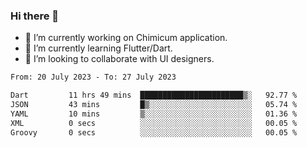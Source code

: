 ### Hi there 👋

<!--
**devcat37/devcat37** is a ✨ _special_ ✨ repository because its `README.md` (this file) appears on your GitHub profile.-->


- 🔭 I’m currently working on Chimicum application.
- 🌱 I’m currently learning Flutter/Dart.
- 👯 I’m looking to collaborate with UI designers.
<!-- - 🤔 I’m looking for help with ... -->

<!--START_SECTION:waka-->

```txt
From: 20 July 2023 - To: 27 July 2023

Dart         11 hrs 49 mins  ███████████████████████▒░   92.77 %
JSON         43 mins         █▒░░░░░░░░░░░░░░░░░░░░░░░   05.74 %
YAML         10 mins         ▒░░░░░░░░░░░░░░░░░░░░░░░░   01.36 %
XML          0 secs          ░░░░░░░░░░░░░░░░░░░░░░░░░   00.05 %
Groovy       0 secs          ░░░░░░░░░░░░░░░░░░░░░░░░░   00.05 %
```

<!--END_SECTION:waka-->
